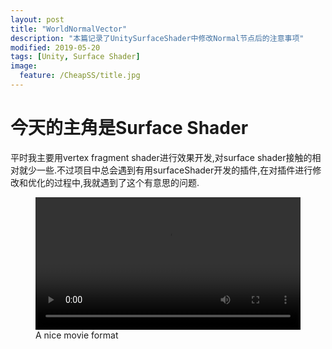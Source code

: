 ```yaml
---
layout: post
title: "WorldNormalVector"
description: "本篇记录了UnitySurfaceShader中修改Normal节点后的注意事项"
modified: 2019-05-20
tags: [Unity, Surface Shader]
image:
  feature: /CheapSS/title.jpg
---
```


# 今天的主角是Surface Shader

平时我主要用vertex fragment shader进行效果开发,对surface shader接触的相对就少一些.不过项目中总会遇到有用surfaceShader开发的插件,在对插件进行修改和优化的过程中,我就遇到了这个有意思的问题.

<figure class="large">
    <div class="myvideo">
       <video  style="display:block; width:100%; height:auto;" autoplay controls loop="loop">
           <source src="/images/CheapSS/output.mp4" type="video/mp4" />
       </video>
    </div>
<figcaption>A nice movie format</figcaption>
</figure>
